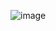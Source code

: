 ![image](https://github.com/celeneheng/IS160Binder/assets/133075478/1dce5e7b-38bd-4e7d-aae1-34fbe56034ed)


